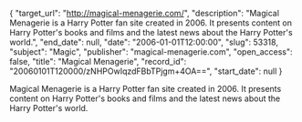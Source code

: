 {
  "target_url": "http://magical-menagerie.com/", 
  "description": "Magical Menagerie is a Harry Potter fan site created in 2006. It presents content on Harry Potter's books and films and the latest news about the Harry Potter's world.", 
  "end_date": null, 
  "date": "2006-01-01T12:00:00", 
  "slug": 53318, 
  "subject": "Magic", 
  "publisher": "magical-menagerie.com", 
  "open_access": false, 
  "title": "Magical Menagerie", 
  "record_id": "20060101T120000/zNHPOwIqzdFBbTPjgm+4OA==", 
  "start_date": null
}

Magical Menagerie is a Harry Potter fan site created in 2006. It presents content on Harry Potter's books and films and the latest news about the Harry Potter's world.